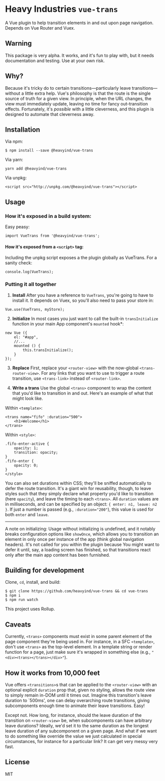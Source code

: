 # Heavy Industries `vue-trans`

A Vue plugin to help transition elements in and out upon page navigation. Depends on Vue Router and Vuex.

## Warning

This package is very alpha. It works, and it's fun to play with, but it needs documentation and testing. Use at your own risk.

## Why?

Because it's tricky do to certain transitions—particularly leave transitions—without a little extra help. Vue's philosophy is that the route is the single source of truth for a given view. In principle, when the URL changes, the view must immediately update, leaving no time for fancy out-transition effects. Fortunately, it's *possible* with a little cleverness, and this plugin is designed to automate that cleverness away.

## Installation

Via npm:

```
$ npm install --save @heavyind/vue-trans
```

Via yarn:

```
yarn add @heavyind/vue-trans
```

Via unpkg:

```
<script src="http://unpkg.com/@heavyind/vue-trans"></script>
```

## Usage

### How it's exposed in a build system:

Easy peasy:

```
import VueTrans from '@heavyind/vue-trans';
````

#### How it's exposed from a `<script>` tag:

Including the unpkg script exposes a the plugin globally as VueTrans. For a sanity check:

```
console.log(VueTrans);
```

### Putting it all together

1. **Install** After you have a reference to `VueTrans`, you're going to have to install it. It depends on Vuex, so you'll also need to pass your store in:

```
Vue.use(VueTrans, myStore);
```

2. **Initialize** In most cases you just want to call the built-in `transInitialize` function in your main App component's `mounted` hook*:
```
new Vue ({
    el: "#app",
    //...
    mounted () {
        this.transInitialize();
    }
});
```

3. **Replace** First, replace your `<router-view>` with the now-global `<trans-router-view>`. For any links that you want to use to trigger a route transition, use `<trans-link>` instead of `<router-link>`.

4. **Write a trans** Use the global `<trans>` component to wrap the content that you'd like to transition in and out. Here's an example of what that might look like.

Within `<template>`:
```
<trans name="fifo" :duration="500">
    <h1>Welcome</h1>
</trans>
```
Within `<style>`:
```
.fifo-enter-active {
    opacity: 1;
    transition: opacity;
}
.fifo-enter {
    opacity: 0;
}
</style>
```

You can also set durations within CSS; they'll be sniffed automatically to defer the route transition. It's a giant win for reusability, though, to leave styles such that they simply declare what property you'd like to transition (here `opacity`), and leave the timing to each `<trans>`. All `duration` values are in milliseconds, and can be specified by an object: `{ enter: n1, leave: n2 }`. If just a number is passed (e.g., `:duration="200"`), this value is used for both `enter` and `leave`.

---

A note on initializing: Usage without initializing is undefined, and it notably breaks configuration options like `showOnce`, which allows you to transition an element in only once per instance of the app (think global navigation headers). It's not called for you within the plugin because You might want to defer it until, say, a loading screen has finished, so that transitions react only after the main app content has been furnished.

## Building for development

Clone, `cd`, install, and build:

```
$ git clone https://github.com/heavyind/vue-trans && cd vue-trans
$ npm i
$ npm run watch
```

This project uses Rollup.

## Caveats

Currently, `<trans>` components must exist in some parent element of the page component they're being used in. For instance, in a SFC `<template>`, don't use `<trans>` as the top-level element. In a template string or render function for a page, just make sure it's wrapped in something else (e.g., `"<div><trans></trans></div>"`).

## How it works from 10,000 feet

Vue offers `<transitions>`s that can be applied to the `<router-view>` with an optional explicit `duration` prop that, given no styling, allows the route view to simply remain in-DOM until it times out. Imagine this transition's leave duration to `500ms', one can delay overarching route transitions, giving subcomponents enough time to animate their leave transitions. Easy!

Except not. How long, for instance, should the leave duration of the transition on `<router-view>` be, when subcomponents can have arbitrary leave durations? Ideally, we'd set it to the same duration as the longest leave duration of any subcomponent on a given page. And what if we want to do something like override the value we just calculated in special circumstances, for instance for a particular link? It can get very messy very fast.


## License

MIT
